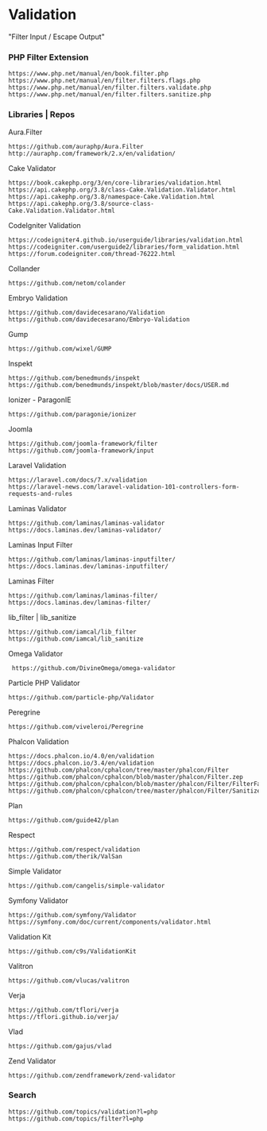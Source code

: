 # Validation

"Filter Input / Escape Output"    

### PHP Filter Extension

    https://www.php.net/manual/en/book.filter.php
    https://www.php.net/manual/en/filter.filters.flags.php
    https://www.php.net/manual/en/filter.filters.validate.php
    https://www.php.net/manual/en/filter.filters.sanitize.php   

### Libraries | Repos 
 

Aura.Filter  

    https://github.com/auraphp/Aura.Filter
    http://auraphp.com/framework/2.x/en/validation/

Cake Validator

    https://book.cakephp.org/3/en/core-libraries/validation.html
    https://api.cakephp.org/3.8/class-Cake.Validation.Validator.html
    https://api.cakephp.org/3.8/namespace-Cake.Validation.html
    https://api.cakephp.org/3.8/source-class-Cake.Validation.Validator.html

CodeIgniter Validation
    
    https://codeigniter4.github.io/userguide/libraries/validation.html
    https://codeigniter.com/userguide2/libraries/form_validation.html
    https://forum.codeigniter.com/thread-76222.html

Collander 

    https://github.com/netom/colander

Embryo Validation  

    https://github.com/davidecesarano/Validation
    https://github.com/davidecesarano/Embryo-Validation
    
Gump 

    https://github.com/wixel/GUMP

Inspekt

    https://github.com/benedmunds/inspekt
    https://github.com/benedmunds/inspekt/blob/master/docs/USER.md

Ionizer - ParagonIE      

    https://github.com/paragonie/ionizer
    
Joomla

    https://github.com/joomla-framework/filter
    https://github.com/joomla-framework/input

Laravel Validation 

    https://laravel.com/docs/7.x/validation
    https://laravel-news.com/laravel-validation-101-controllers-form-requests-and-rules

Laminas Validator

    https://github.com/laminas/laminas-validator
    https://docs.laminas.dev/laminas-validator/
    
Laminas Input Filter

    https://github.com/laminas/laminas-inputfilter/
    https://docs.laminas.dev/laminas-inputfilter/
    
Laminas Filter
    
    https://github.com/laminas/laminas-filter/
    https://docs.laminas.dev/laminas-filter/

lib_filter | lib_sanitize

    https://github.com/iamcal/lib_filter
    https://github.com/iamcal/lib_sanitize
    
Omega Validator

     https://github.com/DivineOmega/omega-validator
     
Particle PHP Validator
    
    https://github.com/particle-php/Validator

Peregrine  

    https://github.com/viveleroi/Peregrine

Phalcon Validation 

    https://docs.phalcon.io/4.0/en/validation
    https://docs.phalcon.io/3.4/en/validation
    https://github.com/phalcon/cphalcon/tree/master/phalcon/Filter
    https://github.com/phalcon/cphalcon/blob/master/phalcon/Filter.zep
    https://github.com/phalcon/cphalcon/blob/master/phalcon/Filter/FilterFactory.zep
    https://github.com/phalcon/cphalcon/tree/master/phalcon/Filter/Sanitize

Plan 

    https://github.com/guide42/plan

Respect  

    https://github.com/respect/validation
    https://github.com/therik/ValSan

Simple Validator 

    https://github.com/cangelis/simple-validator

Symfony Validator  

    https://github.com/symfony/Validator
    https://symfony.com/doc/current/components/validator.html

Validation Kit     

    https://github.com/c9s/ValidationKit

Valitron  

    https://github.com/vlucas/valitron

Verja    

    https://github.com/tflori/verja
    https://tflori.github.io/verja/

Vlad 

    https://github.com/gajus/vlad

Zend Validator  

    https://github.com/zendframework/zend-validator

### Search
  
    https://github.com/topics/validation?l=php
    https://github.com/topics/filter?l=php  
    